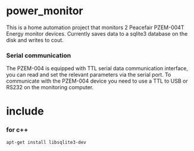 # power_monitor

This is a home automation project that monitors 2 Peacefair PZEM-004T Energy monitor devices.  Currently saves data to a
sqlite3 database on the disk and writes to cout.

### Serial communication

The PZEM-004 is equipped with TTL serial data communication interface, you can read and set the relevant parameters via the 
serial port.   To communicate with the PZEM-004 device you need to use a TTL to USB or RS232 on the monitoring computer. 

# include 
### for c++
```
apt-get install libsqlite3-dev 
```

